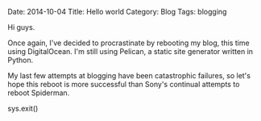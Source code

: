Date: 2014-10-04
Title: Hello world
Category: Blog
Tags: blogging

Hi guys.

Once again, I've decided to procrastinate by rebooting my blog, this time using DigitalOcean. I'm still using Pelican, a static site generator written in Python. 

My last few attempts at blogging have been catastrophic failures, so let's hope this reboot is more successful than Sony's continual attempts to reboot Spiderman.

sys.exit()